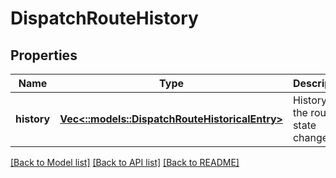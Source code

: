 # DispatchRouteHistory

## Properties
Name | Type | Description | Notes
------------ | ------------- | ------------- | -------------
**history** | [**Vec<::models::DispatchRouteHistoricalEntry>**](DispatchRouteHistoricalEntry.md) | History of the route&#39;s state changes. | [optional] [default to null]

[[Back to Model list]](../README.md#documentation-for-models) [[Back to API list]](../README.md#documentation-for-api-endpoints) [[Back to README]](../README.md)


